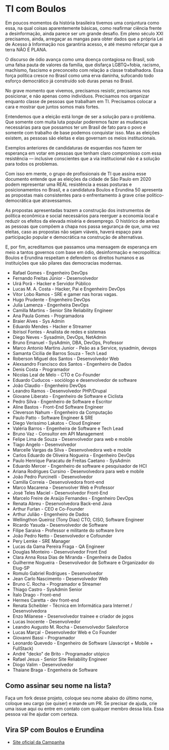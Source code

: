 # TI com Boulos

Em poucos momentos da história brasileira tivemos uma conjuntura como essa, na qual coisas aparentemente básicas, como reafirmar ciência frente a desinformação, ainda parece ser um grande desafio. Em pleno século XXI precisamos, ainda, arregaçar as mangas para obter dados que a própria Lei de Acesso à Informação nos garantiria acesso, e até mesmo reforçar que a terra NÃO É PLANA.

O discurso de ódio avança como uma doença contagiosa no Brasil, sob uma falsa pauta de valores da família, que disfarça LGBTQ+fobia, racismo, machismo, fascismo e preconceito com relação a classe trabalhadora. Essa força política cresce no Brasil como uma erva daninha, sufocando todo esforço democrático já construído sob duras penas no Brasil.

No grave momento que vivemos, precisamos resistir, precisamos nos posicionar, e não apenas como indivíduos. Precisamos nos organizar enquanto classe de pessoas que trabalham em TI. Precisamos colocar a cara e mostrar que juntos somos mais fortes.

Entendemos que a eleição está longe de ser a solução para o problema. Que somente com muita luta popular poderemos fazer as mudanças necessárias para que possamos ter um Brasil de fato para o povo e somente com trabalho de base podemos conquistar isso. Mas as eleições existem, as pessoas são eleitas e elas governam os meios institucionais.

Exemplos anteriores de candidaturas de esquerdas nos fazem ter esperança em votar em pessoas que tenham claro compromisso com essa resistência — inclusive conscientes que a via institucional não é a solução para todos os problemas.

Com isso em mente, o grupo de profissionais de TI que assina esse documento entende que as eleições da cidade de São Paulo em 2020 podem representar uma REAL resistência a essas posturas e posicionamentos no Brasil, e a candidatura Boulos e Erundina 50 apresenta as propostas mais consistentes para o enfrentamento à grave crise político-democrática que atravessamos.

As propostas apresentadas trazem a construção dos instrumentos de política econômica e social necessários para reerguer a economia local e reduzir os efeitos da elevada miséria e desemprego. O histórico de ambas as pessoas que compõem a chapa nos passa segurança de que, uma vez eleitas, caso as propostas não sejam viáveis, haverá espaço para participação popular e democrática na construção de alternativas.

E, por fim, acreditamos que passamos uma mensagem de esperança em meio a tantos governos com base em ódio, desinformação e necropolítica: Boulos e Erundina respeitam e defendem os direitos humanos e as instituições que são pilares das democracias modernas.

 - Rafael Gomes - Engenheiro DevOps
 - Fernando Freitas Júnior - Desenvolvedor
 - Uirá Porã - Hacker e Servidor Público
 - Lucas M. A. Costa - Hacker, Pai e Engenheiro DevOps
 - Vitor Lobo Ramos - SRE e gamer nas horas vagas.
 - Hugo Prudente - Engenheiro DevOps
 - Julia Lamenza - Engenheira DevOps 
 - Camilla Martins - Senior Site Reliability Engineer 
 - Ana Paula Gomes - Programadora
 - Braier Alves - Sys Admin
 - Eduardo Mendes - Hacker e Streamer
 - Ibirisol Fontes - Analista de redes e sistemas
 - Diego Neves - Sysadmin, DevOps, NetAdmin
 - Bruno Emanuel - SysAdmin, DBA, DevOps, Professor
 - Marco Antonio Martins Junior - Peão as a Service, sysadmin, devops
 - Samanta Cicilia de Barros Souza - Tech Lead
 - Roberson Miguel dos Santos - Desenvolvedor Web
 - Alexsandro Francisco dos Santos - Engenheiro de Dados
 - Denis Costa - Programador
 - Nicolas Leal de Melo - CTO e Co-Founder
 - Eduardo Cuducos - sociólogo e desenvolvedor de software
 - João Claudio - Engenheiro DevOps
 - Leandro Ramos - Desenvolvedor PHP/Drupal
 - Giovane Liberato - Engenheiro de Software e Ciclista
 - Pedro Silva - Engenheiro de Software e Escritor
 - Aline Bastos - Front-End Software Engineer
 - Cleverson Nahum - Engenheiro da Computação
 - Paulo Patto - Software Engineer & SRE
 - Diego Verissimo Lakatos - Cloud Engineer
 - Valéria Barros - Engenheira de Software e Tech Lead
 - Bruno Vaz - Consultor em API Management
 - Felipe Lima de Souza - Desenvolvedor para web e mobile
 - Tiago Angelo - Desenvolvedor
 - Marcelle Vargas da Silva - Desenvolvedora web e mobile
 - Carlos Eduardo de Oliveira Nogueira - Engenheiro DevOps
 - Paulo Henrique Paracatu de Freitas Caetano - SysAdmin
 - Eduardo Mercer - Engenheiro de software e pesquisador de HCI
 - Ariana Rodrigues Cursino - Desenvolvedora para web e mobile
 - João Pedro Purcinelli - Desenvolvedor
 - Camilla Correia - Desenvolvedora front-end
 - Marco Macarena - Desenvolver Web e Professor
 - José Teles Maciel - Desenvolvedor Front-End
 - Marcelo Freire de Araújo Fernandes - Engenheiro DevOps
 - Renata Abreu - Desenvolvedora Back-end Java
 - Arthur Furlan - CEO e Co-Founder
 - Arthur Julião - Engenheiro de Dados
 - Wellingthon Queiroz (Tony Dias) CTO, CISO, Software Engineer
 - Ricardo Yasuda - Desenvolvedor de Software
 - Filipe Saraiva - Professor e militante do software livre
 - João Pedro Netto - Desenvolvedor e Cofounder
 - Pery Lemke - SRE Manager
 - Lucas da Gama Pereira Fraga - QA Engineer
 - Douglas Monteiro - Desenvolvedor Front End
 - Clara Anna Rosa Dias de Miranda - Engenheira de Dados
 - Guilherme Nogueira - Desenvolvedor de Software e Organizador do Elug-SP 
 - Romulo Gabriel Rodrigues - Desenvolvedor
 - Jean Carlo Nascimento - Desenvolvedor Web
 - Bruno C. Rocha - Programador e Streamer
 - Thiago Castro - SysAdmin Senior
 - Ítalo Drago - Front-end
 - Hermes Caretta - dev front-end
 - Renata Scheibler - Técnica em Informática para Internet / Desenvolvedora
 - Enzo Milanese - Desenvolvedor trainee e criador de jogos
 - Lucas Inocente - Desenvolvedor
 - Leandro Augusto M. Rocha - Desenvolvedor Salesforce
 - Lucas Marçal - Desenvolvedor Web e Co Founder
 - Giovanni Bassi - Programador
 - Leonardo Quevedo - Engenheiro de Software (Javacript + Mobile + FullStack)
 - André "decko" de Brito - Programador utópico
 - Rafael Jesus - Senior Site Reliability Engineer
 - Diogo Valim - Desenvolvedor
 - Thaiane Braga - Engenheira de Software

## Como assinar seu nome na lista?

Faça um fork desse projeto, coloque seu nome abaixo do último nome, coloque seu cargo (se quiser) e mande um PR. Se precisar de ajuda, crie uma issue aqui ou entre em contato com qualquer membro dessa lista. Essa pessoa vai lhe ajudar com certeza.

## Vira SP com Boulos e Erundina

- [Site oficial da Campanha](https://virasp.com.br/)
